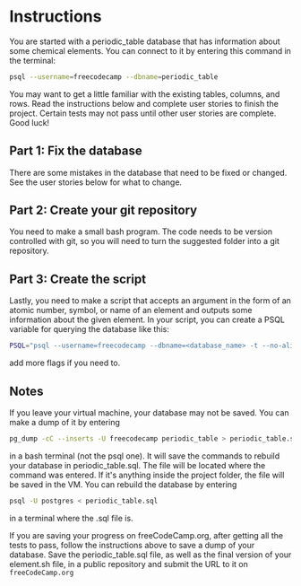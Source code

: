 # Instructions

You are started with a periodic_table database that has information about some chemical elements. You can connect to it by entering this command in the terminal:

```bash
psql --username=freecodecamp --dbname=periodic_table
```

You may want to get a little familiar with the existing tables, columns, and rows. Read the instructions below and complete user stories to finish the project. Certain tests may not pass until other user stories are complete. Good luck!

## Part 1: Fix the database

There are some mistakes in the database that need to be fixed or changed. See the user stories below for what to change.

## Part 2: Create your git repository

You need to make a small bash program. The code needs to be version controlled with git, so you will need to turn the suggested folder into a git repository.

## Part 3: Create the script

Lastly, you need to make a script that accepts an argument in the form of an atomic number, symbol, or name of an element and outputs some information about the given element. In your script, you can create a PSQL variable for querying the database like this:

```bash
PSQL="psql --username=freecodecamp --dbname=<database_name> -t --no-align -c"
```

add more flags if you need to.

## Notes

If you leave your virtual machine, your database may not be saved. You can make a dump of it by entering

```bash
pg_dump -cC --inserts -U freecodecamp periodic_table > periodic_table.sql
```

in a bash terminal (not the psql one). It will save the commands to rebuild your database in periodic_table.sql. The file will be located where the command was entered. If it's anything inside the project folder, the file will be saved in the VM. You can rebuild the database by entering

```bash
psql -U postgres < periodic_table.sql
```

in a terminal where the .sql file is.

If you are saving your progress on freeCodeCamp.org, after getting all the tests to pass, follow the instructions above to save a dump of your database. Save the periodic_table.sql file, as well as the final version of your element.sh file, in a public repository and submit the URL to it on `freeCodeCamp.org`
